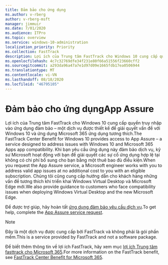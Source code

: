 ```yaml
---
title: Đảm bảo cho ứng dụng
ms.author: v-rberg
author: v-rberg-msft
manager: jimmuir
ms.date: 7/01/2020
ms.audience: ITPro
ms.topic: overview
ms.service: windows-10-administration
localization_priority: Priority
ms.collection: FastTrack
description: Lợi ích của Trung tâm FastTrack cho Windows 10 cung cấp quyền truy nhập vào ứng dụng đảm bảo – một dịch vụ được thiết kế để giải quyết vấn đề với Windows 10 và ứng dụng Microsoft 365 ứng dụng tương thích.
ms.openlocfilehash: 4c7c32769dfe34f231e80f66a51556f23660cff2
ms.sourcegitcommit: a293da96a47a7e1d97d09e1665fdb17ea0506944
ms.translationtype: MT
ms.contentlocale: vi-VN
ms.lasthandoff: 08/18/2020
ms.locfileid: "46795105"
---
```

# <a name="app-assure"></a><span data-ttu-id="65a79-103">Đảm bảo cho ứng dụng</span><span class="sxs-lookup"><span data-stu-id="65a79-103">App Assure</span></span>

<span data-ttu-id="65a79-104">Lợi ích của Trung tâm FastTrack cho Windows 10 cung cấp quyền truy nhập vào ứng dụng đảm bảo – một dịch vụ được thiết kế để giải quyết vấn đề với Windows 10 và ứng dụng Microsoft 365 ứng dụng tương thích.</span><span class="sxs-lookup"><span data-stu-id="65a79-104">The FastTrack Center Benefit for Windows 10 provides access to App Assure – a service designed to address issues with Windows 10 and Microsoft 365 Apps app compatibility.</span></span> <span data-ttu-id="65a79-105">Khi bạn yêu cầu ứng dụng này đảm bảo dịch vụ, kỹ sư Microsoft hoạt động với bạn để giải quyết các sự cố ứng dụng hợp lệ tại không có chi phí bổ sung cho bạn bằng một thuê bao đủ điều kiện.</span><span class="sxs-lookup"><span data-stu-id="65a79-105">When you request the App Assure service, a Microsoft engineer works with you to address valid app issues at no additional cost to you with an eligible subscription.</span></span> <span data-ttu-id="65a79-106">Chúng tôi cũng cung cấp hướng dẫn cho khách hàng những vấn đề tương thích khi triển khai Windows Virtual Desktop và Microsoft Edge mới.</span><span class="sxs-lookup"><span data-stu-id="65a79-106">We also provide guidance to customers who face compatibility issues when deploying Windows Virtual Desktop and the new Microsoft Edge.</span></span> 

<span data-ttu-id="65a79-107">Để được trợ giúp, hãy hoàn tất [ứng dụng đảm bảo yêu cầu dịch vụ](https://go.microsoft.com/fwlink/?linkid=2022721).</span><span class="sxs-lookup"><span data-stu-id="65a79-107">To get help, complete the [App Assure service request](https://go.microsoft.com/fwlink/?linkid=2022721).</span></span>

  > [!NOTE]
> <span data-ttu-id="65a79-108">Đây là một dịch vụ được cung cấp bởi FastTrack và không phải là gói phần mềm.</span><span class="sxs-lookup"><span data-stu-id="65a79-108">This is a service provided by FastTrack and not a software package.</span></span>

<span data-ttu-id="65a79-109">Để biết thêm thông tin về lợi ích FastTrack, hãy xem mục [lợi ích Trung tâm fasttrack cho Microsoft 365](introduction.md).</span><span class="sxs-lookup"><span data-stu-id="65a79-109">For more information on the FastTrack benefit, see [FastTrack Center Benefit for Microsoft 365](introduction.md).</span></span>